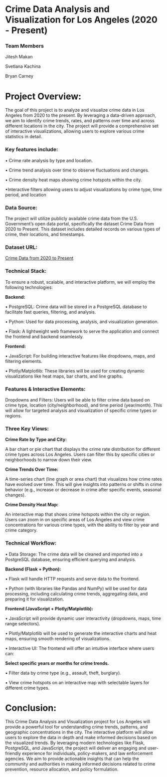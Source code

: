 # Crime Data Analysis and Visualization for Los Angeles (2020 - Present)

### Team Members

Jitesh Makan

Svetlana Kachina

Bryan Carney

# Project Overview:

The goal of this project is to analyze and visualize crime data in Los Angeles from 2020 to the present. By leveraging a data-driven approach, we aim to identify crime trends, rates, and patterns over time and across different locations in the city. The project will provide a comprehensive set of interactive visualizations, allowing users to explore various crime statistics in detail.

### Key features include:

• Crime rate analysis by type and location.

• Crime trend analysis over time to observe fluctuations and changes.

• Crime density heat maps showing crime hotspots within the city.

•Interactive filters allowing users to adjust visualizations by crime type, time period, and location

### Data Source:

The project will utilize publicly available crime data from the U.S. Government’s open data portal, specifically the dataset Crime Data from 2020 to Present. This dataset includes detailed records on various types of crime, their locations, and timestamps.

### Dataset URL:

[Crime Data from 2020 to Present](https://catalog.data.gov/dataset/crime-data-from-2020-to-present)

### Technical Stack:

To ensure a robust, scalable, and interactive platform, we will employ the following technologies:

**Backend:**

• PostgreSQL: Crime data will be stored in a PostgreSQL database to facilitate fast queries, filtering, and analysis.

• Python: Used for data processing, analysis, and visualization generation.

• Flask: A lightweight web framework to serve the application and connect the frontend and backend seamlessly.

**Frontend:**

• JavaScript: For building interactive features like dropdowns, maps, and filtering elements.

• Plotly/Matplotlib: These libraries will be used for creating dynamic visualizations like heat maps, bar charts, and line graphs.

### Features & Interactive Elements:

Dropdowns and Filters: Users will be able to filter crime data based on crime type, location (city/neighborhood), and time period (year/month). This will allow for targeted analysis and visualization of specific crime types or regions.

### Three Key Views:

**Crime Rate by Type and City:**

A bar chart or pie chart that displays the crime rate distribution for different crime types across Los Angeles. Users can filter this by specific cities or neighborhoods to narrow down their view.

**Crime Trends Over Time:**

A time-series chart (line graph or area chart) that visualizes how crime rates have evolved over time. This will give insights into patterns or shifts in crime behavior (e.g., increase or decrease in crime after specific events, seasonal changes).

**Crime Density Heat Map:**

An interactive map that shows crime hotspots within the city or region. Users can zoom in on specific areas of Los Angeles and view crime concentrations for various crime types, with the ability to filter by year and crime category.

### Technical Workflow:

• Data Storage: The crime data will be cleaned and imported into a PostgreSQL database, ensuring efficient querying and analysis.

**Backend (Flask + Python):**

• Flask will handle HTTP requests and serve data to the frontend.

• Python (with libraries like Pandas and NumPy) will be used for data processing, including calculating crime trends, aggregating data, and preparing it for visualization.

**Frontend (JavaScript + Plotly/Matplotlib):**

• JavaScript will provide dynamic user interactivity (dropdowns, maps, time range selectors).

• Plotly/Matplotlib will be used to generate the interactive charts and heat maps, ensuring smooth rendering of visualizations.

• Interactive UI: The frontend will offer an intuitive interface where users can:

**Select specific years or months for crime trends.**

• Filter data by crime type (e.g., assault, theft, burglary).

• View crime hotspots on an interactive map with selectable layers for different crime types.

# Conclusion:

This Crime Data Analysis and Visualization project for Los Angeles will provide a powerful tool for understanding crime trends, patterns, and geographic concentrations in the city. The interactive platform will allow users to explore the data in depth and make informed decisions based on the visualized trends. By leveraging modern technologies like Flask, PostgreSQL, and JavaScript, the project will deliver an engaging and user-friendly experience for individuals, policy-makers, and law enforcement agencies.
We aim to provide actionable insights that can help the community and authorities in making informed decisions related to crime prevention, resource allocation, and policy formulation.
